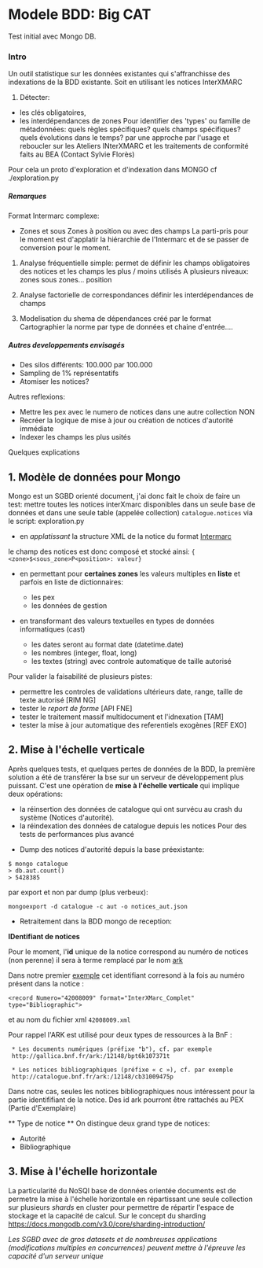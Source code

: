 # Modele BDD: Big CAT

Test initial avec Mongo DB.
### Intro
Un outil statistique sur les données existantes qui s'affranchisse des indexations de la BDD existante.
Soit en utilisant les notices InterXMARC
1. Détecter:
- les clés obligatoires,
- les interdépendances de zones
Pour identifier des 'types' ou famille de métadonnées:
quels règles spécifiques?
quels champs spécifiques?
quels évolutions dans le temps?
par une approche par l'usage et reboucler sur les Ateliers INterXMARC et les traitements de conformité faits au BEA (Contact Sylvie Florès)

Pour cela un proto d'exploration et d'indexation dans MONGO
cf ./exploration.py


##### Remarques
Format Intermarc complexe:
- Zones et sous Zones à position ou avec des champs
La parti-pris pour le moment est d'applatir la hiérarchie de l'Intermarc et de se passer de conversion pour le moment.

1. Analyse fréquentielle simple:
permet de définir les champs obligatoires des notices
et les champs les plus / moins utilisés
A plusieurs niveaux:
zones
sous zones...
position

2. Analyse factorielle de correspondances
définir les interdépendances de champs

3. Modelisation du shema de dépendances créé par le format
Cartographier la norme par type de données et chaine d'entrée....

##### Autres developpements envisagés

- Des silos différents: 100.000 par 100.000
- Sampling de 1% représentatifs
- Atomiser les notices?


Autres reflexions:
- Mettre les pex avec le numero de notices dans une autre collection NON
- Recréer la logique de mise à jour ou création de notices d'autorité immédiate
- Indexer les champs les plus usités


Quelques explications

## 1. Modèle de données pour Mongo ##

Mongo est un SGBD orienté document, j'ai donc fait le choix de faire un test:
mettre toutes les notices interXmarc disponibles dans un seule base de données
et dans une seule table (appelée collection) `catalogue.notices` via le script: exploration.py

* en *applatissant* la structure XML  de la notice  du format [Intermarc](http://www.bnf.fr/fr/professionnels/f_intermarc/s.format_intermarc_biblio.html)

le champ des notices est donc composé et stocké ainsi:
` { <zone>$<sous_zone>P<position>: valeur} `

* en permettant pour **certaines zones** les valeurs multiples en **liste** et parfois en liste de dictionnaires:
  * les pex
  * les données de gestion

* en transformant des valeurs textuelles en types de données informatiques (cast)
  * les dates seront au format date (datetime.date)
  * les nombres (integer, float, long)
  * les textes (string) avec controle automatique de taille autorisé


Pour valider la faisabilité de plusieurs pistes:

* permettre les controles de validations ultérieurs date, range, taille de texte autorisé [RIM NG]
* tester le *report de forme* [API FNE]
* tester le traitement massif multidocument et l'idnexation [TAM]
* tester la mise à jour automatique des referentiels exogènes [REF EXO]



## 2. Mise à l'échelle verticale

Après quelques tests, et quelques pertes de données de la BDD,
la première solution a été de transférer la bse sur un serveur de développement plus puissant.
C'est une opération de **mise à l'échelle verticale** qui implique deux opérations:
- la réinsertion des  données de catalogue qui ont survécu au crash du système (Notices d'autorité).
- la réindexation des données de catalogue depuis les notices
Pour des tests de performances plus avancé

* Dump des notices d'autorité depuis la base préexistante:
 ```
$ mongo catalogue
> db.aut.count()
> 5428385
 ```
par export et non par dump (plus verbeux):

 ```
 mongoexport -d catalogue -c aut -o notices_aut.json
 ```

* Retraitement dans la BDD mongo de reception:


**IDentifiant de notices**

Pour le moment, l'**id** unique de la notice correspond au numéro de notices
 (non perenne) il sera à terme remplacé par le nom [ark](http://www.bnf.fr/fr/professionnels/issn_isbn_autres_numeros/a.ark.html)

Dans notre premier [exemple](./exempleB.xml) cet identifiant corresond à la fois
au numéro présent dans la notice :

 `<record Numero="42008009" format="InterXMarc_Complet" type="Bibliographic"> `

et au nom du fichier xml  `42008009.xml`


Pour rappel l'ARK est utilisé pour deux types de ressources à la BnF :

     * Les documents numériques (préfixe "b"), cf. par exemple
     http://gallica.bnf.fr/ark:/12148/bpt6k107371t

     * Les notices bibliographiques (préfixe « c »), cf. par exemple
     http://catalogue.bnf.fr/ark:/12148/cb31009475p

Dans notre cas, seules les notices bibliographiques nous intéressent pour la partie identififiant de la notice. Des id ark pourront être rattachés au PEX (Partie d'Exemplaire)

** Type de notice **
On distingue deux grand type de notices:
* Autorité
* Bibliographique
<record Numero="42008009" format="InterXMarc_Complet" type="Bibliographic">

## 3. Mise à l'échelle horizontale

La particularité du NoSQl base de données orientée documents est de permetre la mise à l'échelle horizontale
en répartissant une seule collection sur plusieurs *shards* en cluster
pour permettre de répartir l'espace de stockage et la capacité de calcul.
Sur le concept du sharding https://docs.mongodb.com/v3.0/core/sharding-introduction/


*Les SGBD avec de gros datasets  et de nombreuses applications (modifications multiples en concurrences) peuvent
mettre à l'épreuve les capacité d'un serveur unique*
